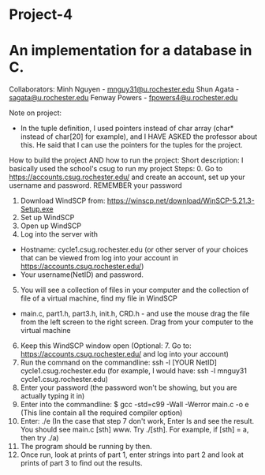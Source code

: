 # Project-4

# An implementation for a database in C. 

Collaborators:
Minh Nguyen - mnguy31@u.rochester.edu
Shun Agata - sagata@u.rochester.edu
Fenway Powers - fpowers4@u.rochester.edu

Note on project:
+ In the tuple definition, I used pointers instead of char array (char* instead of char[20] for example), and I HAVE ASKED the professor about this.
He said that I can use the pointers for the tuples for the project.

How to build the project AND how to run the project:
Short description: I basically used the school's csug to run my project
Steps:
0. Go to https://accounts.csug.rochester.edu/ and create an account, set up your username and password. REMEMBER your password
1. Download WindSCP from: https://winscp.net/download/WinSCP-5.21.3-Setup.exe
2. Set up WindSCP
3. Open up WindSCP
4. Log into the server with
 + Hostname: cycle1.csug.rochester.edu (or other server of your choices that can be viewed from log into your account in
 https://accounts.csug.rochester.edu/)
 + Your username(NetID) and password.
5. You will see a collection of files in your computer and the collection of file of a virtual machine, find my file in WindSCP
- main.c, part1.h, part3.h, init.h, CRD.h - and use the mouse drag the file from the left screen to the right screen. Drag from your computer to the virtual
machine
6. Keep this WindSCP window open
(Optional: 7. Go to: https://accounts.csug.rochester.edu/ and log into your account)
8. Run the command on the commandline:  ssh -l [YOUR NetID] cycle1.csug.rochester.edu
(for example, I would have: ssh -l mnguy31 cycle1.csug.rochester.edu)
9. Enter your password (the password won't be showing, but you are actually typing it in)
10. Enter into the commandline: $ gcc -std=c99 -Wall -Werror main.c -o e (This line contain all the required compiler option)
11. Enter:  ./e
(In the case that step 7 don't work, Enter ls and see the result. You should see main.c [sth] www. Try ./[sth]. For example, if
[sth] = a, then try ./a)
12. The program should be running by then.
13. Once run, look at prints of part 1, enter strings into part 2 and look at prints of part 3 to find out the results.
